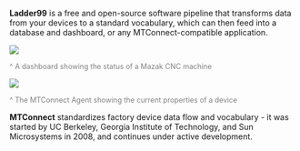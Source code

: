 **Ladder99** is a free and open-source software pipeline that transforms data from your devices to a standard vocabulary, which can then feed into a database and dashboard, or any MTConnect-compatible application.

![](/ladder99/docs/pages/_images/grafana-pa.jpg)
<div style="color:gray;font-size:0.9em">^ A dashboard showing the status of a Mazak CNC machine</div>

![](/ladder99/docs/pages/_images/agent-html.jpg)
<div style="color:gray;font-size:0.9em">^ The MTConnect Agent showing the current properties of a device</div>

**MTConnect** standardizes factory device data flow and vocabulary - it was started by UC Berkeley, Georgia Institute of Technology, and Sun Microsystems in 2008, and continues under active development. 
